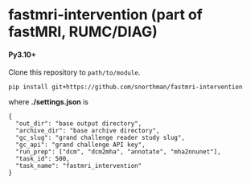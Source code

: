 # fastmri-intervention (part of fastMRI, RUMC/DIAG)

#### Py3.10+

Clone this repository to `path/to/module`.

```commandline
pip install git+https://github.com/snorthman/fastmri-intervention
```

where **./settings.json** is
```
{
  "out_dir": "base output directory",
  "archive_dir": "base archive directory",
  "gc_slug": "grand challenge reader study slug",
  "gc_api": "grand challenge API key",
  "run_prep": ["dcm", "dcm2mha", "annotate", "mha2nnunet"],
  "task_id": 500,
  "task_name": "fastmri_intervention"
}
```